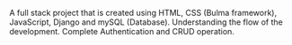 A full stack project that is created using HTML, CSS (Bulma framework), JavaScript, Django and mySQL (Database). 
Understanding the flow of the development. 
Complete Authentication and CRUD operation. 
